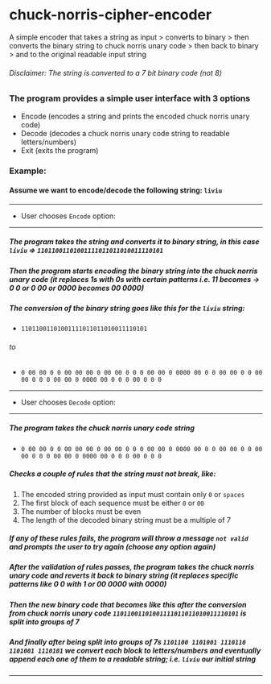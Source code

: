 # chuck-norris-cipher-encoder
A simple encoder that takes a string as input > converts to binary > then converts the binary string to chuck norris unary code > then back to binary > and to the original readable input string
###### Disclaimer: The string is converted to a 7 bit binary code (not 8)

### The program provides a simple user interface with 3 options
- Encode (encodes a string and prints the encoded chuck norris unary code)
- Decode (decodes a chuck norris unary code string to readable letters/numbers)
- Exit (exits the program)

### Example:

#### Assume we want to encode/decode the following string: `liviu`
---
- User chooses `Encode` option:
---
##### The program takes the string and converts it to binary string, in this case `liviu` => `11011001101001111011011010011110101`
##### Then the program starts encoding the binary string into the chuck norris unary code (it replaces 1s with 0s with certain patterns i.e. 11 becomes -> 0 0 or 0 00 or 0000 becomes 00 0000)
##### The conversion of the binary string goes like this for the `liviu` string:
- `11011001101001111011011010011110101` 
###### to
- `0 00 00 0 0 00 00 00 0 00 00 0 0 0 00 00 0 0000 00 0 0 00 00 0 0 00 00 0 0 0 00 00 0 0000 00 0 0 0 00 0 0 0`
---
- User chooses `Decode` option:
---
##### The program takes the chuck norris unary code string 
- `0 00 00 0 0 00 00 00 0 00 00 0 0 0 00 00 0 0000 00 0 0 00 00 0 0 00 00 0 0 0 00 00 0 0000 00 0 0 0 00 0 0 0`
##### Checks a couple of rules that the string must not break, like:
1. The encoded string provided as input must contain only `0` or `spaces`
2. The first block of each sequence must be either `0` or `00`
3. The number of blocks must be even
4. The length of the decoded binary string must be a multiple of 7
##### If any of these rules fails, the program will throw a message `not valid` and prompts the user to try again (choose any option again)
##### After the validation of rules passes, the program takes the chuck norris unary code and reverts it back to binary string (it replaces specific patterns like 0 0 with 1 or 00 0000 with 0000)
##### Then the new binary code that becomes like this after the conversion from chuck norris unary code `11011001101001111011011010011110101` is split into groups of 7
##### And finally after being split into groups of 7s `1101100 1101001 1110110 1101001 1110101` we convert each block to letters/numbers and eventually append each one of them to a readable string; i.e. `liviu` our initial string
---
